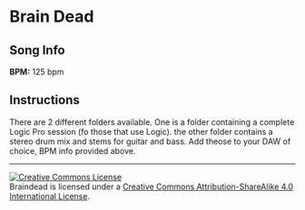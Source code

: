# Brain Dead

## Song Info

**BPM:** 125 bpm

## Instructions
There are 2 different folders available. One is a folder containing a complete Logic Pro session (fo those that use Logic). the other folder contains a stereo drum mix and stems for guitar and bass. Add theose to your DAW of choice, BPM info provided above.

---

<a rel="license" href="http://creativecommons.org/licenses/by-sa/4.0/"><img alt="Creative Commons License" style="border-width:0" src="https://i.creativecommons.org/l/by-sa/4.0/88x31.png" /></a><br /><span xmlns:dct="http://purl.org/dc/terms/" property="dct:title">Braindead</span> is licensed under a <a rel="license" href="http://creativecommons.org/licenses/by-sa/4.0/">Creative Commons Attribution-ShareAlike 4.0 International License</a>.
